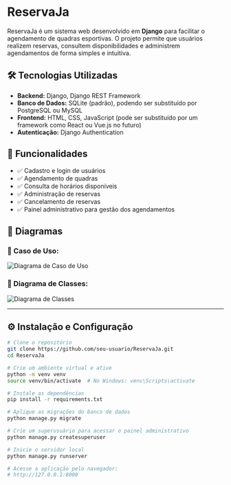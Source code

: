 # ReservaJa

ReservaJa é um sistema web desenvolvido em **Django** para facilitar o agendamento de quadras esportivas. O projeto permite que usuários realizem reservas, consultem disponibilidades e administrem agendamentos de forma simples e intuitiva.

## 🛠 Tecnologias Utilizadas
- **Backend:** Django, Django REST Framework
- **Banco de Dados:** SQLite (padrão), podendo ser substituído por PostgreSQL ou MySQL
- **Frontend:** HTML, CSS, JavaScript (pode ser substituído por um framework como React ou Vue.js no futuro)
- **Autenticação:** Django Authentication

## 🚀 Funcionalidades
- ✅ Cadastro e login de usuários  
- ✅ Agendamento de quadras  
- ✅ Consulta de horários disponíveis  
- ✅ Administração de reservas  
- ✅ Cancelamento de reservas  
- ✅ Painel administrativo para gestão dos agendamentos  

## 📌 Diagramas
### 📌 Caso de Uso:
![Diagrama de Caso de Uso](https://github.com/user-attachments/assets/eeeebbc8-3d6a-445c-b973-f28980c3ed4b)

### 📌 Diagrama de Classes:
![Diagrama de Classes](https://github.com/user-attachments/assets/eeeebbc8-3d6a-445c-b973-f28980c3ed4b)

---

## ⚙️ Instalação e Configuração

```sh
# Clone o repositório
git clone https://github.com/seu-usuario/ReservaJa.git
cd ReservaJa

# Crie um ambiente virtual e ative
python -m venv venv
source venv/bin/activate  # No Windows: venv\Scripts\activate

# Instale as dependências
pip install -r requirements.txt

# Aplique as migrações do banco de dados
python manage.py migrate

# Crie um superusuário para acessar o painel administrativo
python manage.py createsuperuser

# Inicie o servidor local
python manage.py runserver

# Acesse a aplicação pelo navegador:
# http://127.0.0.1:8000
